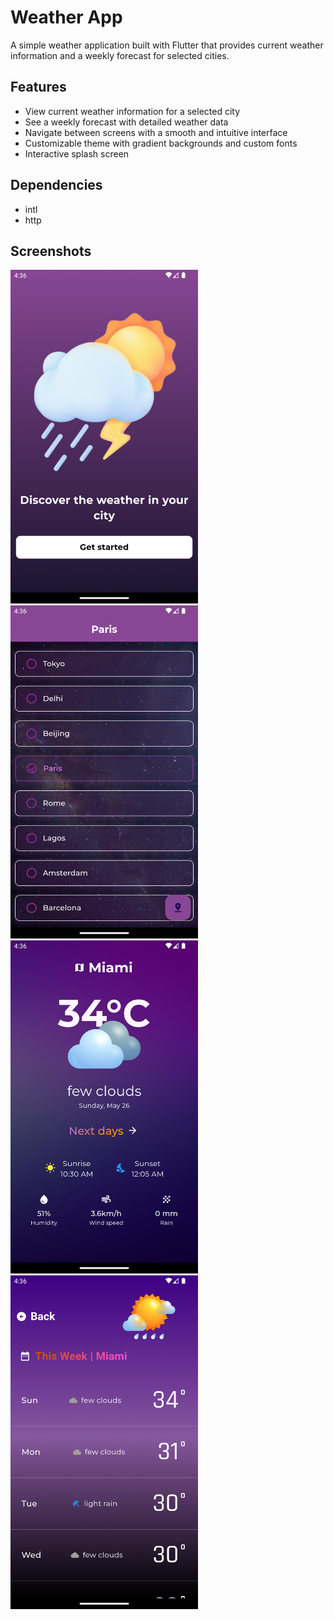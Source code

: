 # Weather App

A simple weather application built with Flutter that provides current weather information and a weekly forecast for selected cities.

## Features
- View current weather information for a selected city
- See a weekly forecast with detailed weather data
- Navigate between screens with a smooth and intuitive interface
- Customizable theme with gradient backgrounds and custom fonts
- Interactive splash screen 

## Dependencies
- intl
- http
  
## Screenshots

<img src="screenshots/splash_screen.png" alt="Splash Page" width="300"/>
<img src="screenshots/cities_screen.png" alt="Cities Page" width="300"/>
<img src="screenshots/main_page.png" alt="Main Page" width="300"/>
<img src="screenshots/forecast_page.png" alt="Forecast Page" width="300"/>


